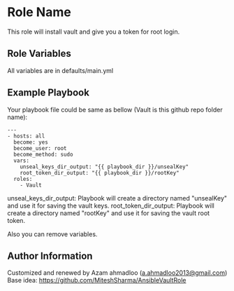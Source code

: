 Role Name
=========

This role will install vault and give you a token for root login.


Role Variables
--------------

All variables are in defaults/main.yml


Example Playbook
----------------

Your playbook file could be same as bellow (Vault is this github repo folder name):

    ---
    - hosts: all
      become: yes
      become_user: root
      become_method: sudo
      vars:
        unseal_keys_dir_output: "{{ playbook_dir }}/unsealKey"
        root_token_dir_output: "{{ playbook_dir }}/rootKey"
      roles:
        - Vault

unseal_keys_dir_output: Playbook will create a directory named "unsealKey" and use it for saving the vault keys.
root_token_dir_output: Playbook will create a directory named "rootKey" and use it for saving the vault root token. 

Also you can remove variables.


Author Information
------------------

Customized and renewed by Azam ahmadloo (a.ahmadloo2013@gmail.com)
Base idea: https://github.com/MiteshSharma/AnsibleVaultRole
